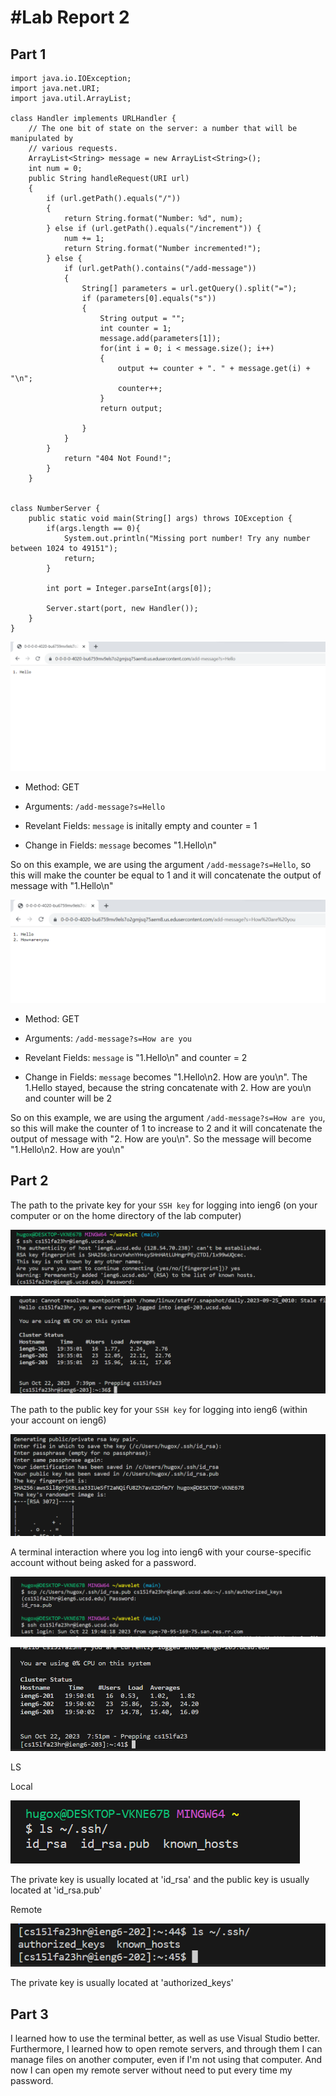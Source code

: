 #Lab Report 2        
=========


Part 1
---------
```
import java.io.IOException;
import java.net.URI;
import java.util.ArrayList;

class Handler implements URLHandler {
    // The one bit of state on the server: a number that will be manipulated by
    // various requests.
    ArrayList<String> message = new ArrayList<String>();
    int num = 0;
    public String handleRequest(URI url)
    {
        if (url.getPath().equals("/")) 
        {
            return String.format("Number: %d", num);
        } else if (url.getPath().equals("/increment")) {
            num += 1;
            return String.format("Number incremented!");
        } else {
            if (url.getPath().contains("/add-message"))
            {
                String[] parameters = url.getQuery().split("=");
                if (parameters[0].equals("s"))
                {
                    String output = "";
                    int counter = 1;
                    message.add(parameters[1]);
                    for(int i = 0; i < message.size(); i++)
                    {
                        output += counter + ". " + message.get(i) + "\n";
                        counter++;
                    } 
                    return output;
        
                }
            }
        }
            return "404 Not Found!";
        }
    }


class NumberServer {
    public static void main(String[] args) throws IOException {
        if(args.length == 0){
            System.out.println("Missing port number! Try any number between 1024 to 49151");
            return;
        }

        int port = Integer.parseInt(args[0]);

        Server.start(port, new Handler());
    }
}
```
![Image](ph25.png)

- Method: GET

- Arguments: `/add-message?s=Hello`

- Revelant Fields: `message` is initally empty and counter = 1

- Change in Fields: `message` becomes "1.Hello\n"

So on this example, we are using the argument `/add-message?s=Hello`, so this will make the counter be equal to 1 and it will concatenate the output of message with "1.Hello\n"

![Image](ph26.png)

- Method: GET

- Arguments: `/add-message?s=How are you`

- Revelant Fields: `message` is "1.Hello\n" and counter = 2

- Change in Fields: `message` becomes "1.Hello\n2. How are you\n". The 1.Hello stayed, because the string concatenate with 2. How are you\n and counter will be 2

So on this example, we are using the argument `/add-message?s=How are you`, so this will make the counter of 1 to increase to 2 and it will concatenate the output of message with "2. How are you\n". So the message will become "1.Hello\n2. How are you\n"


Part 2
---------

The path to the private key for your `SSH key` for logging into ieng6 (on your computer or on the home directory of the lab computer)

![Image](ph20.png)

![Image](ph21.png)

The path to the public key for your `SSH key` for logging into ieng6 (within your account on ieng6)

![Image](ph22.png)

A terminal interaction where you log into ieng6 with your course-specific account without being asked for a password.

![Image](ph23.png)

![Image](ph24.png)

LS

Local

![Image](lslocal.png)

The private key is usually located at 'id_rsa' and the public key is usually located at 'id_rsa.pub'

Remote

![Image](lsremote.png)

The private key is usually located at 'authorized_keys'

Part 3
---------

I learned how to use the terminal better, as well as use Visual Studio better. Furthermore, I learned how to open remote servers, and through them I can manage files on another computer, even if I'm not using that computer. And now I can open my remote server without need to put every time my password.





  


